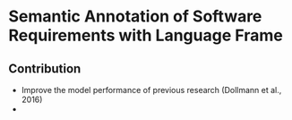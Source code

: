 # Semantic Annotation of Software Requirements with Language Frame


## Contribution
* Improve the model performance of previous research (Dollmann et al., 2016)
* 
